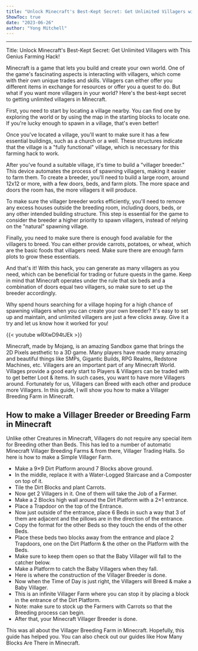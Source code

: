 ```yaml
---
title: "Unlock Minecraft's Best-Kept Secret: Get Unlimited Villagers with this Genius Farming Hack!"
ShowToc: true 
date: "2023-06-26"
author: "Yong Mitchell"
---
```

*****
Title: Unlock Minecraft's Best-Kept Secret: Get Unlimited Villagers with This Genius Farming Hack!

Minecraft is a game that lets you build and create your own world. One of the game's fascinating aspects is interacting with villagers, which come with their own unique trades and skills. Villagers can either offer you different items in exchange for resources or offer you a quest to do. But what if you want more villagers in your world? Here's the best-kept secret to getting unlimited villagers in Minecraft.

First, you need to start by locating a village nearby. You can find one by exploring the world or by using the map in the starting blocks to locate one. If you're lucky enough to spawn in a village, that's even better!

Once you've located a village, you'll want to make sure it has a few essential buildings, such as a church or a well. These structures indicate that the village is a "fully functional" village, which is necessary for this farming hack to work.

After you've found a suitable village, it's time to build a "villager breeder." This device automates the process of spawning villagers, making it easier to farm them. To create a breeder, you'll need to build a large room, around 12x12 or more, with a few doors, beds, and farm plots. The more space and doors the room has, the more villagers it will produce.

To make sure the villager breeder works efficiently, you'll need to remove any excess houses outside the breeding room, including doors, beds, or any other intended building structure. This step is essential for the game to consider the breeder a higher priority to spawn villagers, instead of relying on the "natural" spawning village.

Finally, you need to make sure there is enough food available for the villagers to breed. You can either provide carrots, potatoes, or wheat, which are the basic foods that villagers need. Make sure there are enough farm plots to grow these essentials.

And that's it! With this hack, you can generate as many villagers as you need, which can be beneficial for trading or future quests in the game. Keep in mind that Minecraft operates under the rule that six beds and a combination of doors equal two villagers, so make sure to set up the breeder accordingly.

Why spend hours searching for a village hoping for a high chance of spawning villagers when you can create your own breeder? It's easy to set up and maintain, and unlimited villagers are just a few clicks away. Give it a try and let us know how it worked for you!

{{< youtube wRXwD94tJEk >}} 



Minecraft, made by Mojang, is an amazing Sandbox game that brings the 2D Pixels aesthetic to a 3D game. Many players have made many amazing and beautiful things like SMPs, Gigantic Builds, RPG Realms, Redstone Machines, etc. Villagers are an important part of any Minecraft World. Villages provide a good early start to Players & Villagers can be traded with to get better Loot & items. In such cases, you want to have more Villagers around. Fortunately for us, Villagers can Breed with each other and produce more Villagers. In this guide, I will show you how to make a Villager Breeding Farm in Minecraft.
 
## How to make a Villager Breeder or Breeding Farm in Minecraft
 

 
Unlike other Creatures in Minecraft, Villagers do not require any special item for Breeding other than Beds. This has led to a number of automatic Minecraft Villager Breeding Farms & from there, Villager Trading Halls. So here is how to make a Simple Villager Farm.
 
- Make a 9×9 Dirt Platform around 7 Blocks above ground.
 - In the middle, replace it with a Water-Logged Staircase and a Composter on top of it.
 - Tile the Dirt Blocks and plant Carrots.
 - Now get 2 Villagers in it. One of them will take the Job of a Farmer.
 - Make a 2 Blocks high wall around the Dirt Platform with a 2×1 entrance.
 - Place a Trapdoor on the top of the Entrance.
 - Now just outside of the entrance, place 6 Beds in such a way that 3 of them are adjacent and the pillows are in the direction of the entrance.
 - Copy the format for the other Beds so they touch the ends of the other Beds.
 - Place these beds two blocks away from the entrance and place 2 Trapdoors, one on the Dirt Platform & the other on the Platform with the Beds.
 - Make sure to keep them open so that the Baby Villager will fall to the catcher below.
 - Make a Platform to catch the Baby Villagers when they fall.
 - Here is where the construction of the Villager Breeder is done.
 - Now when the Time of Day is just right, the Villagers will Breed & make a Baby Villager.
 - This is an infinite Villager Farm where you can stop it by placing a block in the entrance of the Dirt Platform.
 - Note: make sure to stock up the Farmers with Carrots so that the Breeding process can begin.
 - After that, your Minecraft Villager Breeder is done.

 
This was all about the Villager Breeding Farm in Minecraft. Hopefully, this guide has helped you. You can also check out our guides like How Many Blocks Are There in Minecraft.




